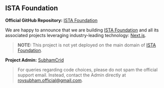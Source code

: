 ## ISTA Foundation

**Official GitHub Repository:** [ISTA Foundation](https://istafoundation.in)

We are happy to announce that we are building [ISTA Foundation](https://istafoundation.in) and all its associated projects leveraging industry-leading technology: [Next.js](https://nextjs.org).

> **NOTE:** This project is not yet deployed on the main domain of [ISTA Foundation](https://istafoundation.in).

**Project Admin:** [SubhamCrid](https://github.com/SubhamCrid)

> For queries regarding code choices, please do not spam the official support email. Instead, contact the Admin directly at [roysubham.official@gmail.com](mailto:roysubham.official@gmail.com).